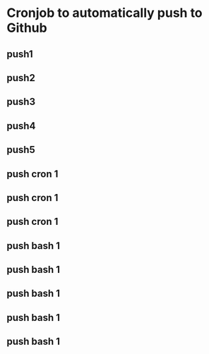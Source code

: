 # Cronjob to automatically push to Github
## push1
## push2
## push3
## push4
## push5
## push cron 1
## push cron 1
## push cron 1
## push bash 1
## push bash 1
## push bash 1
## push bash 1
## push bash 1
